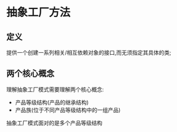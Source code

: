 # 抽象工厂方法
## 定义
提供一个创建一系列相关/相互依赖对象的接口,而无须指定其具体的类;
## 两个核心概念
理解抽象工厂模式需要理解两个核心概念:
- 产品等级结构(产品的继承结构)
- 产品族(位于不同产品等级结构中的一组产品)  

抽象工厂模式面对的是多个产品等级结构  
